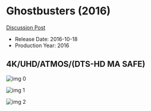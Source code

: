 # Ghostbusters (2016)

[Discussion Post](https://www.avsforum.com/threads/bass-eq-for-filtered-movies.2995212/post-57655832)

* Release Date: 2016-10-18
* Production Year: 2016

## 4K/UHD/ATMOS/(DTS-HD MA SAFE)

![img 0](https://i.imgur.com/4IQBIPj.jpg)

![img 1](https://i.imgur.com/N02BVg3.jpg)

![img 2](https://i.imgur.com/DKXnZEt.png)

